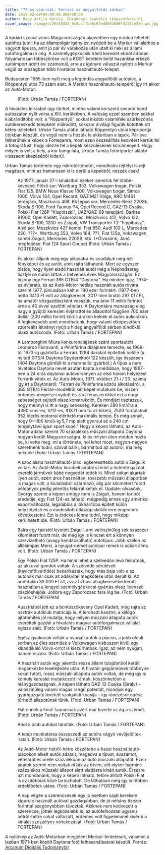 ```yaml
---
title: "77-es szürreál: Ferrari az angyalföldi sárban"
date: 2019-02-09T00:00:00.000+00:00
author: Nagy Attila Károly, Barakonyi Szabolcs (képszerkesztő)
cover_image: /images/26410354_8c0ccffbe6c97ed8503609f92114e25d_wm.jpg
---
```


A kádári szocializmus Magyarországán alapvetően egy módon lehetett autóhoz jutni: ha az állampolgár igénylést nyújtott be a Merkur vállalathoz a vágyott típusra, amit jó pár év várakozás után utalt ki neki az állami autóforgalmazó cég. A személygépkocsik iránti kereslet ebből adódan folyamatosan többszöröse volt a KGST keretein belül hazánkba érkező autóimport adott évi számainál, erre az igényre válaszul nyitott a Merkúr végül az országban több hivatalos használtautó-telepet.

Budapesten 1965-ben nyílt meg a legendás angyalföldi autópiac, a Röppentyű utca 73 szám alatt. A Merkur használtautó-telepéről így írt akkor az Autó-Motor:

<figure>
<img src="/images/26413908_a3d12c85fdf9f2245a2e190589c9796b_wm.jpg" alt="" />
<figcaption>(Fotó: Urbán Tamás / FORTEPAN)</figcaption>
</figure>

A hivatalos leírásból úgy tűnhet, mintha valami korszerű second hand autószalon nyílt volna a XIII. kerületben. A valóság ezzel szemben sokkal kiábrándítóbb volt: a "Röppentyű" sokkal inkább valamiféle szürkezónás autókereskedő telepként működött, sokszor alvilági figurák kötöttek ott kétes üzleteket. Urbán Tamás alább látható Röppentyű utcai képriportja titokban készült, és végül nem is hozták le akkoriban a lapok. Pár éve felkerültek a képek a Fortepanra, most ezen összeállítás kedvéért kértük fel a fotográfust, hogy idézze fel a képek készülésének körülményeit. Hogy milyen is volt a hely, a kor hangulata, Urbán Tamás fotóriporter alábbi visszaemlékezéséből kiderül.

Urbán Tamás története egy mikrotörténetet, mondhatni rejtélyt is rejt magában, mint az hamarosan ki is derül a képekből, nézzék csak!

<figure>
<img src="/images/26066478_4faf2d70c7de2e2141ea77eaa6699fa8_wm.jpg" alt="" />
<figcaption>Az 1977. január 27-i kínálatból ezeket ismertük fel többé-kevésbé. Fölső sor: Wartburg 353, Volkswagen bogár, Polski Fiat 125, BMW Neue Klasse 1600, Volkswagen bogár, Simca 1000, Volvo 164, Opel Record, GAZ M21 Volga, ARO M461 terepjáró, Moszkvics 408. Középső sor: Mercedes-Benz 220Sb, Skoda S-100, Ford Taunus P4, Opel Record C, GAZ-13 Csajka, Polski Fiat 126P "Kispolszki", UAZ/GAZ-69 terepjáró, Barkas B1000, Opel Kadett, Zaporozsec, Moszkvics 412, Volvo 122, Skoda S-100, 1200-es Zsiguli, VW Transporter T2 "hippibusz". Alsó sor: Moszkvics 427 kombi, Fiat 850, Audi 100 L, Mercedes 230, ???*, Wartburg 353, Volvo 164, ???, Fiat 125p, Vokswagen, kombi Zsiguli, Mercedes 220SB, stb. (*Olvasónk, Janó megfejtése: Fiat 124 Sport Coupe) (Fotó: Urbán Tamás / FORTEPAN)</figcaption>
</figure>

<figure>
<img src="/images/26066488_9266f94ec198e9ce3c0aa5a82996d10a_wm.jpg" alt="" />
<figcaption>És akkor álljunk meg egy pillanatra és csodáljuk meg ezt fényképet és az autót, amit rajta láthatunk. Mert az egyszer biztos, hogy ilyen eladó használt autót még a Néphadsereg tisztjei se sűrűn láttak a hetvenes évek Magyarországán. Ez bizony egy Ferrari 365 GTB/4 "Daytona". Ha minden igaz, 1974-es évjáratú, és az Autó-Motor hetilap használt autós rovata szerint 1977. júniusában kelt el 190 ezer forintért. (1977-ben nettó 3413 Ft volt az átlagkereset, 2017-ben bruttó 297 017 Ft, ha amatőr közgazdászként vesszük, ma áron 11 millió forintot érne a 40 évvel ezelőtti vételár). A Daytonákra manapság elég nagy a gyűjtői kereslet: évjárattól és állapottól függően 700 ezer dollár (200 millió forint) körüli árakon kelnek el autós aukciókon. A legkevesebb amit mondhatunk, hogy valami elképesztően szürreális látványt nyújt a hideg angyalföldi sárban tündöklő olasz autócsoda. (Fotó: Urbán Tamás / FORTEPAN)</figcaption>
</figure>

<figure>
<img src="/images/26066480_64eb1a39e252e322ec87ea18fdeb2926_wm.jpg" alt="" />
<figcaption>A Lamborghini Miura konkurenciájának szánt sportautótt Leonardo Fioravanti, a Pininfarina dizájnere tervezte, és 1968-tól 1973-ig gyártotta a Ferrari. 1284 darabot építettek belőle (a nyitott GTS/4 Daytona Spyderekből 122 készült, így összesen 1404 Daytona gördült ki a maranelloi gyárból.) A típus a nem hivatalos Daytona nevet azután kapta a médiában, hogy 1967-ben a 24 órás daytonai autóversenyen az első három helyezést Ferrarik vitték el. Az Autó-Motor, 1971. október 21-i / 20. száma így írt a Daytonáról: "Ferrari és Pininfarina közös alkotásáról, a 365 GTB/4 Ferrari-modellről két képet mutatunk be, hiszen érdemes megnézni nyitott és zárt fényszórókkal ezt a nagy sebességet sejtető olasz konstrukciót. És mindjárt tisztázzuk, hogy mennyi is itt a nagy sebesség. Kereken 280 km/óra a 4390 cms-es, V/12-es, 81X71 mm furat-löketű, 7500 fordulatnál 352 lóerős motorral elérhető maximális tempó. És még annyit, hogy 0—100 km/ó-ig 5,7 mp alatt gyorsul ez a 240 cm tengelytávú igazi sport kupé." Hogy a képen látható, az Autó-Motor adatai szerint 70 százalékos műszaki állapotú Daytona hogyan került Magyarországra, ki és milyen úton-módon hozta be, ki vette meg, mi a története, hol lehet most, nagyon-nagyon szeretnénk tudni, szóval bárki, bármit tud az autóról, írja meg nekünk! (Fotó: Urbán Tamás / FORTEPAN)</figcaption>
</figure>

<figure>
<img src="/images/26066492_1fadf9893e006cc3334661d4e48cea16_wm.jpg" alt="" />
<figcaption>A szocialista használtautó-piac legkeresettebb autói a Zsigulik voltak. Az Autó-Motor korabeli adatai szerint a hetente gazdát cserélő járművek kábé negyedét tették ki. Mivel sokan akartak ilyen autót, ezért áruk használtan, rosszabb műszaki állapotban is magas volt, a kiutalásból származó, alig pár kilométert futott példányok pedig jelentős felárral keltek el. Update: olvasónk, György szerint a képen amúgy nem is Zsiguli, hanem torinói eredetije, egy Fiat 124-es látható, mégpedig annak egy amerikai exportváltozata, legalábbis a lökhárítóba épített külön helyzetjelző és a módosított ütközőpiskóták erre engednek következtetni. Ezt is érdekes lenne tudni, hogy miképp kerülhetett ide. (Fotó: Urbán Tamás / FORTEPAN)</figcaption>
</figure>

<figure>
<img src="/images/26066474_7f746dcd6cfd7f87c5076a2f288f6b5b_wm.jpg" alt="" />
<figcaption>Balra egy taxistól levetett Zsiguli, ami valószínűleg sok százezer kilométert futott már, de még így is kincset ért a könnyen szervizelhető (avagy kendácsolható) autótípus. Jobb szélen az állólámpás Merci, a nyugat-német autóipar remek is sokak álma volt. (Fotó: Urbán Tamás / FORTEPAN)</figcaption>
</figure>

<figure>
<img src="/images/26066472_bf67e0dc39a0d5ee3c2ec29dde2a5a4c_wm.jpg" alt="" />
<figcaption>Egy Polski Fiat 125P. Ha hinni lehet a szélvédőn lévő feliratnak, az akkuval gondok voltak. A szélvédő sérüléseit (kavicsfölverődés) bekarikázták, hogy más baja volt-e az autónak már csak az adásvltel megkötése után derült ki. Az árcédulán 33 000 Ft áll, azaz tízhavi átlagkeresetbe került használtan a lengyel személygépkocsi-gyártás olasz licenszű zászlóshajója. Jobbra egy Zaporozsec fara lóg be. (Fotó: Urbán Tamás / FORTEPAN)</figcaption>
</figure>

<figure>
<img src="/images/26066490_bc98e0ffcf95101ecea68ab3110567ff_wm.jpg" alt="" />
<figcaption>Ausztriából jött ez a bontószökevény Opel Kadett, még rajta az osztrák autóklub matricája is. A lerohadt kasztni, a kiilógó ajtótömítés jól mutatja, hogy milyen műszaki állapotú autók cseréltek gazdát a hivatalos magyar autóforgalmazó vállalat égisze alatt. (Fotó: Urbán Tamás / FORTEPAN)</figcaption>
</figure>

<figure>
<img src="/images/26066470_a2d40a2d2e61b92a3bd9c552ca0fa5ed_wm.jpg" alt="" />
<figcaption>Egész gyakoriak voltak a nyugati autók a piacon, a jobb oldali sorban az éles szeműek a Volkswagen kisbuszon kívül egy kikandikáló Volvo-orrot is kiszúrhatnak. Igaz, az nem nyugati, hanem északi. (Fotó: Urbán Tamás / FORTEPAN)</figcaption>
</figure>

<figure>
<img src="/images/26066482_a6144bb32fe26148f348d1b151db6679_wm.jpg" alt="" />
<figcaption>A használt autók egy jelentős része állami tulajdonból került magánkézbe leselejtezés után. A hivatali gépjárművek többnyire sokat futott, rossz műszaki állapotú autók voltak, de még így is komoly kereslet mutatkozott irántuk, köszönhetően a hiánygazdaságnak. A képen látható GAZ-13 Csajka (Sirály) – valószínűleg valami magas rangú potentát, mondjuk egy gyárigazgató levetett szolgálati kocsija – így ránézésre egész tűrhető állapotúnak tűnik. (Fotó: Urbán Tamás / FORTEPAN)</figcaption>
</figure>

<figure>
<img src="/images/26066486_35690a2e43b3f901910bcae5d0c4b3d9_wm.jpg" alt="" />
<figcaption>Hát ennek a Ford Taunusnak azért már kiverte az ág a szemét. (Fotó: Urbán Tamás / FORTEPAN)</figcaption>
</figure>

<figure>
<img src="/images/26066484_cfda13b771a8c53c6ef116f2b300a06b_wm.jpg" alt="" />
<figcaption>Ahol a jobb autókat tárolták. (Fotó: Urbán Tamás / FORTEPAN)</figcaption>
</figure>

<figure>
<img src="/images/26066476_b6ce0bc16549956e3bdea85aa2a82d33_wm.jpg" alt="" />
<figcaption>A telep munkatársa összeszedi az autóra vágyó vevőjelöltek iratait. (Fotó: Urbán Tamás / FORTEPAN)</figcaption>
</figure>

<figure>
<img src="/images/26066466_17f155be1895add798dceb232119c0dd_wm.jpg" alt="" />
<figcaption>Az Autó-Motor hétről-hétre közzétette a hazai használtautó-piacokon elkelt autók adatait, megadva a típust, évszámot, vételárat és mellé százalékban az autó műszaki állapotát. Ezen adatok szerint nem voltak ritkák az ötven, sőt olykor harminc százalékos műszaki állapot alatt eladásra kínált autók. Érzésre azt mondanánk, hogy a képen látható, tetőre állított Polski Fiat is ez utóbbiak közé tartozhatott. De láthatóan még így is többen érdeklődtek utána. (Fotó: Urbán Tamás / FORTEPAN)</figcaption>
</figure>

<figure>
<img src="/images/26066468_61befd30580a99dd910fff097b2f85a2_wm.jpg" alt="" />
<figcaption>A nap végén a szerencsések egy jó esetben saját kerekein kiguruló használt autóval gazdagabban, de jó néhány tízezer forinttal szegényebben távoztak. Akiknek nem kedvezett a szerencse, jöttek legközelebb is, az autófelhozatal ugyanis hétről-hétre sokat változott, érdemes volt figyelemmel kísérni a kínálat szeszélyes váltakozását. (Fotó: Urbán Tamás / FORTEPAN)</figcaption>
</figure>

A nyitókép az Autó-Motorban megjelent Merkúr-hirdetések, valamint a lapban 1971-ben közölt Daytona fotó felhasználásával készült. Forrás: [Arcanum Digitális Tudománytár](https://adtplus.arcanum.hu/hu/collection/AutoMotor/)
